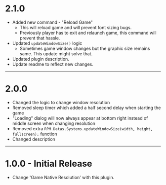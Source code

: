# 2.1.0
- Added new command - "Reload Game"
  - This will reload game and will prevent font sizing bugs.
  - Previously player has to exit and relaunch game, this command will prevent that hassle.
- Updated `updateWindowSize()` logic
  - Sometimes game window changes but the graphic size remains same. This update might solve that.
- Updated plugin description.
- Update readme to reflect new changes.
---
# 2.0.0
- Changed the logic to change window resolution
- Removed sleep timer which added a half second delay when starting the game
- "Loading" dialog will now always appear at bottom right instead of middle screen when changing resolution
- Removed extra `RPM.Datas.Systems.updateWindowSize(width, height, fullscreen);` function
- Changed description
---
# 1.0.0 - Initial Release
- Change 'Game Native Resolution' with this plugin.
